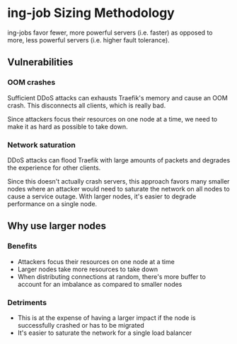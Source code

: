 # ing-job Sizing Methodology

ing-jobs favor fewer, more powerful servers (i.e. faster) as opposed to more, less powerful servers (i.e.
higher fault tolerance).

## Vulnerabilities

### OOM crashes

Sufficient DDoS attacks can exhausts Traefik's memory and cause an OOM crash. This disconnects all clients,
which is really bad.

Since attackers focus their resources on one node at a time, we need to make it as hard as possible to take
down.

### Network saturation

DDoS attacks can flood Traefik with large amounts of packets and degrades the experience for other clients.

Since this doesn't actually crash servers, this approach favors many smaller nodes where an attacker would
need to saturate the network on all nodes to cause a service outage. With larger nodes, it's easier to degrade
performance on a single node.

## Why use larger nodes

### Benefits

- Attackers focus their resources on one node at a time
- Larger nodes take more resources to take down
- When distributing connections at random, there's more buffer to account for an imbalance as compared to
  smaller nodes

### Detriments

- This is at the expense of having a larger impact if the node is successfully crashed or has to be migrated
- It's easier to saturate the network for a single load balancer
